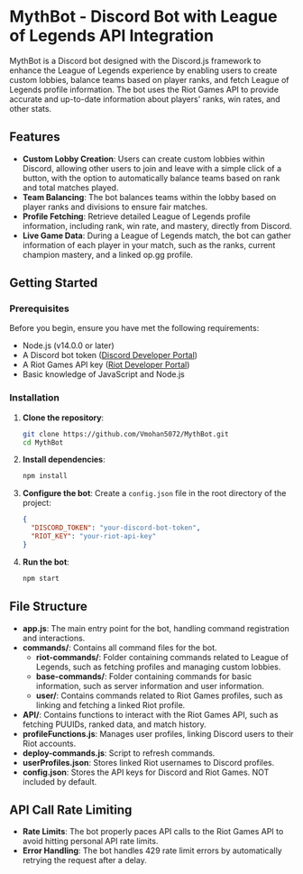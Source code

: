# MythBot - Discord Bot with League of Legends API Integration 

MythBot is a Discord bot designed with the Discord.js framework to enhance the League of Legends experience by enabling users to create custom lobbies, balance teams based on player ranks, and fetch League of Legends profile information. The bot uses the Riot Games API to provide accurate and up-to-date information about players' ranks, win rates, and other stats.

## Features

- **Custom Lobby Creation**: Users can create custom lobbies within Discord, allowing other users to join and leave with a simple click of a button, with the option to automatically balance teams based on rank and total matches played.
- **Team Balancing**: The bot balances teams within the lobby based on player ranks and divisions to ensure fair matches.
- **Profile Fetching**: Retrieve detailed League of Legends profile information, including rank, win rate, and mastery, directly from Discord.
- **Live Game Data**: During a League of Legends match, the bot can gather information of each player in your match, such as the ranks, current champion mastery, and a linked op.gg profile.

## Getting Started

### Prerequisites

Before you begin, ensure you have met the following requirements:

- Node.js (v14.0.0 or later)
- A Discord bot token ([Discord Developer Portal](https://discord.com/developers/applications))
- A Riot Games API key ([Riot Developer Portal](https://developer.riotgames.com/))
- Basic knowledge of JavaScript and Node.js

### Installation

1. **Clone the repository**:
    ```bash
    git clone https://github.com/Vmohan5072/MythBot.git
    cd MythBot
    ```

2. **Install dependencies**:
    ```bash
    npm install
    ```

3. **Configure the bot**:
   Create a `config.json` file in the root directory of the project:
      ```json
      {
        "DISCORD_TOKEN": "your-discord-bot-token",
        "RIOT_KEY": "your-riot-api-key"
      }
      ```

4. **Run the bot**:
    ```bash
    npm start
    ```

## File Structure

- **app.js**: The main entry point for the bot, handling command registration and interactions.
- **commands/**: Contains all command files for the bot.
  - **riot-commands/**: Folder containing commands related to League of Legends, such as fetching profiles and managing custom lobbies.
  - **base-commands/**: Folder containing commands for basic information, such as server information and user information.
  - **user/**: Contains commands related to Riot Games profiles, such as linking and fetching a linked Riot profile.
- **API/**: Contains functions to interact with the Riot Games API, such as fetching PUUIDs, ranked data, and match history.
- **profileFunctions.js**: Manages user profiles, linking Discord users to their Riot accounts.
- **deploy-commands.js**: Script to refresh commands.
- **userProfiles.json**: Stores linked Riot usernames to Discord profiles.
- **config.json**: Stores the API keys for Discord and Riot Games. NOT included by default.

## API Call Rate Limiting

- **Rate Limits**: The bot properly paces API calls to the Riot Games API to avoid hitting personal API rate limits.
- **Error Handling**: The bot handles 429 rate limit errors by automatically retrying the request after a delay.
